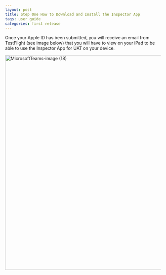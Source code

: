 ```yaml
---
layout: post
title: Step One How to Download and Install the Inspector App
tags: user guide
categories: first release
---
```

<link rel="stylesheet" href="/User-Guide/styles.css">

Once your Apple ID has been submitted, you will receive an email from TestFlight (see image below) that you will have to view on your iPad to be able to use the Inspector App for UAT on your device.

<img width="692" class="screenshot" alt="MicrosoftTeams-image (18)" src="https://user-images.githubusercontent.com/82533918/115172112-86131900-a092-11eb-835b-48a3559a8a3c.png">


